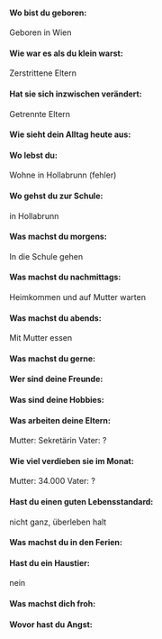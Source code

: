 #### Wo bist du geboren:
Geboren in Wien
#### Wie war es als du klein warst:
Zerstrittene Eltern
#### Hat sie sich inzwischen verändert:
Getrennte Eltern
#### Wie sieht dein Alltag heute aus:

#### Wo lebst du:
Wohne in Hollabrunn (fehler)
#### Wo gehst du zur Schule:
in Hollabrunn
#### Was machst du morgens:
In die Schule gehen
#### Was machst du nachmittags:
Heimkommen und auf Mutter warten
#### Was machst du abends:
Mit Mutter essen
#### Was machst du gerne:

#### Wer sind deine Freunde:

#### Was sind deine Hobbies:

#### Was arbeiten deine Eltern:
Mutter: Sekretärin
Vater: ?
#### Wie viel verdieben sie im Monat:
Mutter: 34.000
Vater: ?
#### Hast du einen guten Lebensstandard:
nicht ganz, überleben halt
#### Was machst du in den Ferien:

#### Hast du ein Haustier:
nein
#### Was machst dich froh:

#### Wovor hast du Angst:
